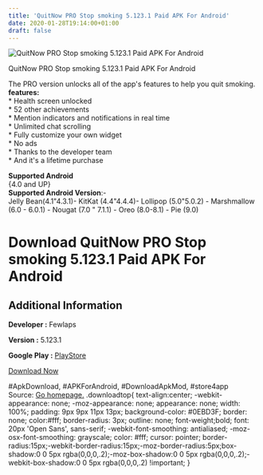 ```yaml
---
title: 'QuitNow PRO Stop smoking 5.123.1 Paid APK For Android'
date: 2020-01-28T19:14:00+01:00
draft: false
---
```


![QuitNow PRO Stop smoking 5.123.1 Paid APK For Android](https://i1.wp.com/apkhome.net/wp-content/uploads/2020/01/QuitNow-PRO-Stop-smoking-5.123.1-Paid.png "QuitNow PRO Stop smoking 5.123.1 Paid APK For Android")

  

QuitNow PRO Stop smoking 5.123.1 Paid APK For Android

The PRO version unlocks all of the app's features to help you quit smoking.  
**features:**  
\* Health screen unlocked  
\* 52 other achievements  
\* Mention indicators and notifications in real time  
\* Unlimited chat scrolling  
\* Fully customize your own widget  
\* No ads  
\* Thanks to the developer team  
\* And it's a lifetime purchase

**Supported Android**  
{4.0 and UP}  
**Supported Android Version**:-  
Jelly Bean(4.1"4.3.1)- KitKat (4.4"4.4.4)- Lollipop (5.0"5.0.2) - Marshmallow (6.0 - 6.0.1) - Nougat (7.0 " 7.1.1) - Oreo (8.0-8.1) - Pie (9.0)

Download QuitNow PRO Stop smoking 5.123.1 Paid APK For Android
==============================================================

Additional Information
----------------------

**Developer :** Fewlaps

**Version :** 5.123.1

**Google Play :** [PlayStore](https://play.google.com/store/apps/details?id=net.eagin.software.android.dejaloYa)

  

[Download Now](https://store4app.co/post/quitnow-pro-stop-smoking-5-123-1-paid-apk-for-android_1580235081)

  
#ApkDownload, #APKForAndroid, #DownloadApkMod, #store4app  
Source: [Go homepage.](https://store4app.co/post/quitnow-pro-stop-smoking-5-123-1-paid-apk-for-android_1580235081) .downloadtop{ text-align:center; -webkit-appearance: none; -moz-appearance: none; appearance: none; width: 100%; padding: 9px 9px 11px 13px; background-color: #0EBD3F; border: none; color:#fff; border-radius: 3px; outline: none; font-weight;bold; font: 20px 'Open Sans', sans-serif; -webkit-font-smoothing: antialiased; -moz-osx-font-smoothing: grayscale; color: #fff; cursor: pointer; border-radius:15px;-webkit-border-radius:15px;-moz-border-radius:5px;box-shadow:0 0 5px rgba(0,0,0,.2);-moz-box-shadow:0 0 5px rgba(0,0,0,.2);-webkit-box-shadow:0 0 5px rgba(0,0,0,.2) !important; }
